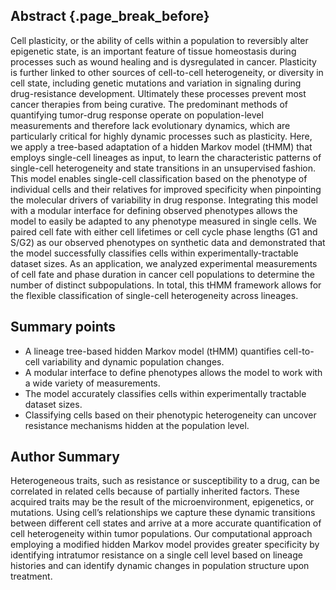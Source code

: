 ## Abstract {.page_break_before}

Cell plasticity, or the ability of cells within a population to reversibly alter epigenetic state, is an important feature of tissue homeostasis during processes such as wound healing and is dysregulated in cancer. Plasticity is further linked to other sources of cell-to-cell heterogeneity, or diversity in cell state, including genetic mutations and variation in signaling during drug-resistance development. Ultimately these processes prevent most cancer therapies from being curative. The predominant methods of quantifying tumor-drug response operate on population-level measurements and therefore lack evolutionary dynamics, which are particularly critical for highly dynamic processes such as plasticity. Here, we apply a tree-based adaptation of a hidden Markov model (tHMM) that employs single-cell lineages as input, to learn the characteristic patterns of single-cell heterogeneity and state transitions in an unsupervised fashion. This model enables single-cell classification based on the phenotype of individual cells and their relatives for improved specificity when pinpointing the molecular drivers of variability in drug response. Integrating this model with a modular interface for defining observed phenotypes allows the model to easily be adapted to any phenotype measured in single cells. We paired cell fate with either cell lifetimes or cell cycle phase lengths (G1 and S/G2) as our observed phenotypes on synthetic data and demonstrated that the model successfully classifies cells within experimentally-tractable dataset sizes. As an application, we analyzed experimental measurements of cell fate and phase duration in cancer cell populations to determine the number of distinct subpopulations. In total, this tHMM framework allows for the flexible classification of single-cell heterogeneity across lineages.

## Summary points

- A lineage tree-based hidden Markov model (tHMM) quantifies cell-to-cell variability and dynamic population changes.
- A modular interface to define phenotypes allows the model to work with a wide variety of measurements.
- The model accurately classifies cells within experimentally tractable dataset sizes.
- Classifying cells based on their phenotypic heterogeneity can uncover resistance mechanisms hidden at the population level.

## Author Summary

Heterogeneous traits, such as resistance or susceptibility to a drug, can be correlated in related cells because of partially inherited factors. These acquired traits may be the result of the microenvironment, epigenetics, or mutations. Using cell’s relationships we capture these dynamic transitions between different cell states and arrive at a more accurate quantification of cell heterogeneity within tumor populations. Our computational approach employing a modified hidden Markov model provides greater specificity by identifying intratumor resistance on a single cell level based on lineage histories and can identify dynamic changes in population structure upon treatment.
